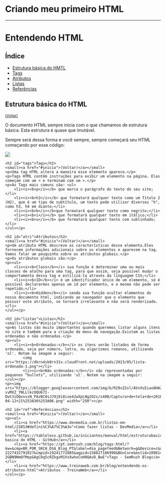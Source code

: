 <html>
<head>
    <h1 id="inicio">Criando meu primeiro HTML</h1>
    <hr />
</head>
<body>
    <h1>Entendendo HTML</h1>
    <h2>Índice</h2>
    <ul>
        <li><a href="#estrutura_basica">Estrutura básica do HMTL</a></li>
        <li><a href="#tags">Tags</a></li>
        <li><a href="#atri">Atributos</a></li>
        <li><a href="#listas">Listas</a></li>
        <li><a href="#ref">Referências</a></li>
    </ul>
    <h2 id="estrutura_basica">Estrutura básica do HTML</h2>
    <small><a href="#inicio">(Voltar)</a></small>
    <p>O documento HTML sempre inicia com o que chamamos de estrutura básica. Esta estrutura é quase que imutável.</p>
    <p>Sempre será dessa forma e você sempre, sempre começará seu HTML começando por esse código:</p>
    <p> <img src="http://meusite.mackenzie.com.br/mamelia/imagens/est2.jpg"></p>

    <h2 id="tags">Tags</h2>
    <small><a href="#inicio">(Voltar)</a></small>
    <p>Uma tag HTML altera a maneira esse elemento aparece.</p>
    <p>Tags HTML contêm instruções para exibir um elemento na página. Elas começam com um < e terminam com um >.</p>
    <p>As Tags mais comuns são: <ul>
        <li><i><b>p</i></b> que marca o parágrafo do texto do seu site;</li>
        <li><i><b>h2</i></b> que formatará qualquer texto como um Título 2 (H2), que é um tipo de subtítulo, um texto pode utilizar diversos "h", como h3, h4 em diante;</li>
        <li><i><b>b</i></b>que formatará qualquer texto como negrito;</li>
        <li><i><b>i</i></b> que formatará qualquer texto em itálico;</li>
        <li><i><b>u</i></b> que formatará qualquer texto com sublinhado;</li>
    </ul></p>

    <h2 id="atri">Atributos</h2>
    <small><a href="#inicio">(Voltar)</a></small>
    <p>Um atributo HTML descreve as características desse elemento.Eles fornecem informações adicionais sobre os elementos e aparecem na tag. Vamos falar um pouquinho sobre os atributos globais.</p>
    <p>Os atributos globais são:</p>
    <p><ul>
        <li><i><b>Class</b></i> sua função é determinar uma ou mais classes de atalho para uma tag, para que assim, seja possível mudar o comportamento dessa tag e estilizá-la através da linguagem CSS;</li>
        <li><i><b>ID</b></i> é um identificador único de um elemento, só é possível declararmos apenas um id por elemento, e o mesmo não pode ser repetido;</li>
        <li><i><b>Hidden</b></i> sendo sua função ocultar elementos do nosso documento html, indicando ao navegador que o elemento que possuir este atributo, se tornará irrelevante e não será renderizado.</li>
    </ul></p>

    <h2 id="listas">Listas</h2>
    <small><a href="#inicio">(Voltar)</a></small>
    <p>As listas são muito importantes quando queremos listar alguns itens no site e também para a criação de menu de navegação.Existem as listas ordenadas e não ordenadas.</p>
    <p><ul>
        <li><i><b>Ordenadas:</b></i> os itens serão listados de forma ordenada, seja por número, letra, ou algarismos romanos, utilizando 'ol'. Notem na imagem a seguir:
            <img src="https://dkrn4sk0rn31v.cloudfront.net/uploads/2023/05/lista-ordenada-1.png"></li>
            <li><i><b>Não ordenadas:</b></i> são representadas por pequenos “bullets”, utilizando 'ul'. Notem na imagem a seguir:
    </ul></p>
    <p><img src="https://blogger.googleusercontent.com/img/b/R29vZ2xl/AVvXsEiao8HAZwbphSffJiuptan5If_YaBUa0ePwSLXdsCBpZA6OnYl7kjgVxwa_JNf79_ZxY1tOWSSX1D9M-vvMXZ_YNLLlkcOQU67I-Dwt3iOQxnvsN_PAzBC0sJJ9j8i8ise42wXpLNg2O2s/s400/Captura+de+tela+de+2016-04-12+21%253A36%253A06.png" width="250"></p>

    <h2 id="ref">Referências</h2>
    <small><a href="#inicio">(Voltar)</a></small>
    <p><ol>
        <li><a href="https://www.devmedia.com.br/listas-em-html/23853#defini%C3%A7%C3%A3o">Como fazer listas - DevMedia</a></li>
        <li><a href="https://tableless.github.io/iniciantes/manual/html/estruturabasica.html">Estrutura basica do HTML - GitHub</a></li>
        <li><a href="https://pt.semrush.com/blog/tags-html/?kw=&cmp=BR_POR_SRCH_DSA_Blog_PT&label=dsa_pagefeed&Network=g&Device=c&utm_content=678287390053&kwid=dsa-2227432791027&cmpid=19241772885&agpid=158827186990&BU=Core&extid=109814357886&adpos=&gad_source=1&gclid=CjwKCAjw_LOwBhBFEiwAmSEQAefWcy7_8zkSpZf5Al7vt-2GBN9Nm8fMepGAgCOq5cRZkgxM1VxXwhoCoH0QAvD_BwE">Tags - SemRush Blog</a></li>
        <li><a href="https://www.treinaweb.com.br/blog/entendendo-os-atributos-html">Atributos - TreinaWeb</a></li>
    </ol></p>
</body>
</html>
